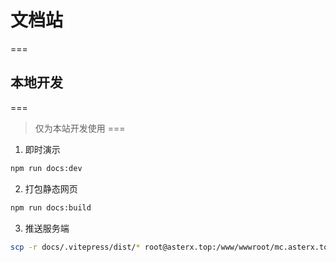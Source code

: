 
# 文档站
===
## 本地开发
===
> 仅为本站开发使用
===
1. 即时演示
```bash
npm run docs:dev
```
2. 打包静态网页
```bash
npm run docs:build
```
3. 推送服务端
```bash
scp -r docs/.vitepress/dist/* root@asterx.top:/www/wwwroot/mc.asterx.top
```